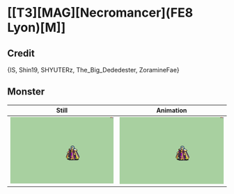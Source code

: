 # [\[T3\]\[MAG\]\[Necromancer\]\(FE8 Lyon\)\[M\]]

## Credit

{IS, Shin19, SHYUTERz, The_Big_Dededester, ZoramineFae}
	
## Monster

| Still | Animation |
| :---: | :-------: |
| ![Monster still](./Monster_000.png) | ![Monster animation](./Monster.gif) |
